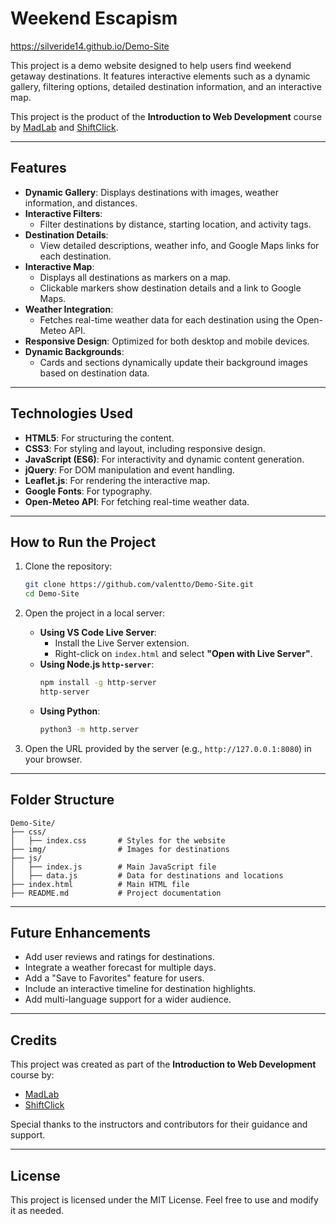# Weekend Escapism
https://silveride14.github.io/Demo-Site

This project is a demo website designed to help users find weekend getaway destinations. It features interactive elements such as a dynamic gallery, filtering options, detailed destination information, and an interactive map.

This project is the product of the **Introduction to Web Development** course by [MadLab](https://www.madlab.org.uk/) and [ShiftClick](https://shiftclick.uk/).

---

## Features

- **Dynamic Gallery**: Displays destinations with images, weather information, and distances.
- **Interactive Filters**:
  - Filter destinations by distance, starting location, and activity tags.
- **Destination Details**:
  - View detailed descriptions, weather info, and Google Maps links for each destination.
- **Interactive Map**:
  - Displays all destinations as markers on a map.
  - Clickable markers show destination details and a link to Google Maps.
- **Weather Integration**:
  - Fetches real-time weather data for each destination using the Open-Meteo API.
- **Responsive Design**: Optimized for both desktop and mobile devices.
- **Dynamic Backgrounds**:
  - Cards and sections dynamically update their background images based on destination data.

---

## Technologies Used

- **HTML5**: For structuring the content.
- **CSS3**: For styling and layout, including responsive design.
- **JavaScript (ES6)**: For interactivity and dynamic content generation.
- **jQuery**: For DOM manipulation and event handling.
- **Leaflet.js**: For rendering the interactive map.
- **Google Fonts**: For typography.
- **Open-Meteo API**: For fetching real-time weather data.

---

## How to Run the Project

1. Clone the repository:
   ```bash
   git clone https://github.com/valentto/Demo-Site.git
   cd Demo-Site
   ```

2. Open the project in a local server:
   - **Using VS Code Live Server**:
     - Install the Live Server extension.
     - Right-click on `index.html` and select **"Open with Live Server"**.
   - **Using Node.js `http-server`**:
     ```bash
     npm install -g http-server
     http-server
     ```
   - **Using Python**:
     ```bash
     python3 -m http.server
     ```

3. Open the URL provided by the server (e.g., `http://127.0.0.1:8080`) in your browser.

---

## Folder Structure

```
Demo-Site/
├── css/
│   ├── index.css       # Styles for the website
├── img/                # Images for destinations
├── js/
│   ├── index.js        # Main JavaScript file
│   ├── data.js         # Data for destinations and locations
├── index.html          # Main HTML file
├── README.md           # Project documentation
```

---

## Future Enhancements

- Add user reviews and ratings for destinations.
- Integrate a weather forecast for multiple days.
- Add a "Save to Favorites" feature for users.
- Include an interactive timeline for destination highlights.
- Add multi-language support for a wider audience.

---

## Credits

This project was created as part of the **Introduction to Web Development** course by:
- [MadLab](https://www.madlab.org.uk/)
- [ShiftClick](https://shiftclick.uk/)

Special thanks to the instructors and contributors for their guidance and support.

---

## License

This project is licensed under the MIT License. Feel free to use and modify it as needed.
